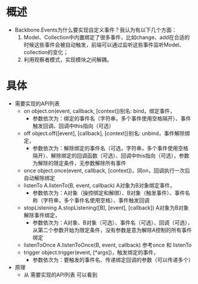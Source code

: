 # 概述
- Backbone.Events为什么要实现自定义事件？我认为有以下几个方面：
  1. Model、Collection中内置绑定了很多事件，比如change、add在合适的时候这些事件会被自动触发，前端可以通过监听这些事件监听Model、collection的变化；
  2. 利用观察者模式，实现模块之间解耦。

# 具体
- 需要实现的API列表
  - on object.on(event, callback, [context])别名: bind，绑定事件，
    - 参数依次为：绑定的事件名（字符串，多个事件使用空格隔开）、事件触发回调、回调中this指向（可选）
  - off object.off([event], [callback], [context])别名: unbind，事件解除绑定，
    - 参数依次为：解除绑定的事件名（可选，字符串，多个事件使用空格隔开）、解除绑定的回调函数（可选）、回调中this指向（可选），参数为解除的限定条件，无参数解除所有事件
  - once object.once(event, callback, [context])，同on，回调执行一次后自动解除绑定
  - listenTo A.listenTo(B, event, callback) A对象为B对象绑定事件，
    - 参数依次为：A对象（操控绑定和解绑）、B对象（触发事件）、事件名称（字符串，多个事件名使用空格）、事件触发回调
  - stopListening A.stopListening([B], [event], [callback]) A对象为B对象解除事件绑定，
    - 参数依次为：A对象、B对象（可选）、事件名（可选）、回调（可选），从第二个参数开始为限定条件，没有参数是意为解除A控制的所有事件绑定
  - listenToOnce A.listenToOnce(B, event, callback) 参考once 和 listenTo
  - trigger object.trigger(event, [*args])，触发绑定的事件，
    - 参数依次为：要触发的事件名、传递绑定回调的参数（可以传递多个）
- 原理
  - 从 需要实现的API列表 可以看到
